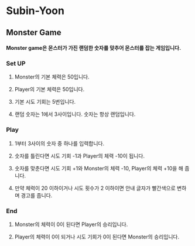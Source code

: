 # Subin-Yoon

## Monster Game

#### Monster game은 몬스터가 가진 랜덤한 숫자를 맞추어 몬스터를 잡는 게임입니다.


### Set UP

1. Monster의 기본 체력은 50입니다.

2. Player의 기본 체력은 50입니다. 

3. 기본 시도 기회는 5번입니다. 

4. 랜덤 숫자는 1에서 3사이입니다. 숫자는 항상 랜덤입니다.

### Play

1.  1부터 3사이의 숫자 중 하나를 입력합니다.
   
2. 숫자를 틀린다면 시도 기회 -1과 Player의 체력 -10이 됩니다.

3. 숫자를 맞춘다면 시도 기회 +1와 Monster의 체력 -10, Player의 체력 +10을 해 줍니다.

4. 만약 체력이 20 이하이거나 시도 횟수가 2 이하이면 안내 글자가 빨간색으로 변하며 경고를 줍니다.

### End

1. Monster의 체력이 0이 된다면 Player의 승리입니다.

2. Player의 체력이 0이 되거나 시도 기회가 0이 된다면 Monster의 승리입니다.

